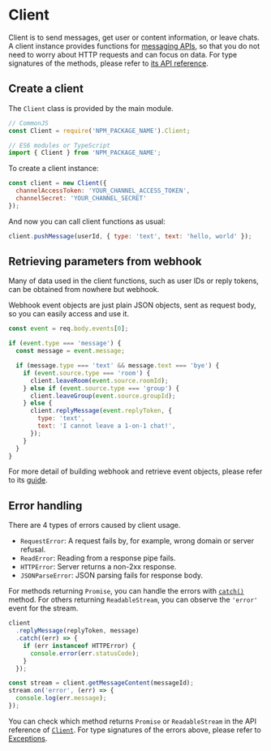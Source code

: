 # Client

Client is to send messages, get user or content information, or leave chats.
A client instance provides functions for [messaging APIs](https://devdocs.line.me/en/#messaging-api),
so that you do not need to worry about HTTP requests and can focus on data.
For type signatures of the methods, please refer to [its API reference](../api-reference/client.md).

## Create a client

The `Client` class is provided by the main module.

``` js
// CommonJS
const Client = require('NPM_PACKAGE_NAME').Client;

// ES6 modules or TypeScript
import { Client } from 'NPM_PACKAGE_NAME';
```

To create a client instance:

```js
const client = new Client({
  channelAccessToken: 'YOUR_CHANNEL_ACCESS_TOKEN',
  channelSecret: 'YOUR_CHANNEL_SECRET'
});
```

And now you can call client functions as usual:

``` js
client.pushMessage(userId, { type: 'text', text: 'hello, world' });
```

## Retrieving parameters from webhook

Many of data used in the client functions, such as user IDs or reply tokens, can
be obtained from nowhere but webhook.

Webhook event objects are just plain JSON objects, sent as request body, so you
can easily access and use it.

``` js
const event = req.body.events[0];

if (event.type === 'message') {
  const message = event.message;

  if (message.type === 'text' && message.text === 'bye') {
    if (event.source.type === 'room') {
      client.leaveRoom(event.source.roomId);
    } else if (event.source.type === 'group') {
      client.leaveGroup(event.source.groupId);
    } else {
      client.replyMessage(event.replyToken, {
        type: 'text',
        text: 'I cannot leave a 1-on-1 chat!',
      });
    }
  }
}
```

For more detail of building webhook and retrieve event objects, please refer to
its [guide](http://localhost:4000/pages/guide/webhook.html).

## Error handling

There are 4 types of errors caused by client usage.

- `RequestError`: A request fails by, for example, wrong domain or server
  refusal.
- `ReadError`: Reading from a response pipe fails.
- `HTTPError`: Server returns a non-2xx response.
- `JSONParseError`: JSON parsing fails for response body.

For methods returning `Promise`, you can handle the errors with [`catch()`](https://developer.mozilla.org/en-US/docs/Web/JavaScript/Reference/Global_Objects/Promise/catch)
method. For others returning `ReadableStream`, you can observe the `'error'`
event for the stream.

``` js
client
  .replyMessage(replyToken, message)
  .catch((err) => {
    if (err instanceof HTTPError) {
      console.error(err.statusCode);
    }
  });

const stream = client.getMessageContent(messageId);
stream.on('error', (err) => {
  console.log(err.message);
});
```

You can check which method returns `Promise` or `ReadableStream` in the API
reference of [`Client`](../api-reference/client.md). For type signatures of the
errors above, please refer to [Exceptions](../api-reference/exceptions.md).
